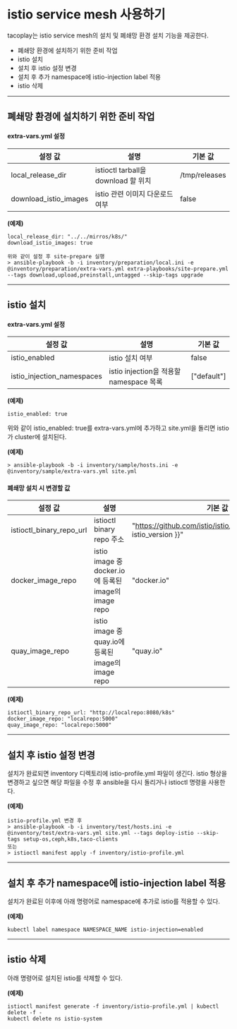 istio service mesh 사용하기
===================

tacoplay는 istio service mesh의 설치 및 폐쇄망 환경 설치 기능을 제공한다.

* 폐쇄망 환경에 설치하기 위한 준비 작업
* istio 설치
* 설치 후 istio 설정 변경
* 설치 후 추가 namespace에 istio-injection label 적용
* istio 삭제

* * *

폐쇄망 환경에 설치하기 위한 준비 작업
-----------------

#### extra-vars.yml 설정

| 설정 값 | 설명 | 기본 값 |
|---------|------|---------|
| local_release_dir | istioctl tarball을 download 할 위치 | /tmp/releases |
| download_istio_images | istio 관련 이미지 다운로드 여부 | false |

**(예제)**
```
local_release_dir: "../../mirros/k8s/"
download_istio_images: true

위와 같이 설정 후 site-prepare 실행
> ansible-playbook -b -i inventory/preparation/local.ini -e @inventory/preparation/extra-vars.yml extra-playbooks/site-prepare.yml --tags download,upload,preinstall,untagged --skip-tags upgrade
```

* * *

istio 설치
-----------------------------------

#### extra-vars.yml 설정

| 설정 값 | 설명 | 기본 값 |
|---------|------|------|
|  istio_enabled | istio 설치 여부 | false
|  istio_injection_namespaces | istio injection을 적용할 namespace 목록 | ["default"]


**(예제)**
```
istio_enabled: true
```

위와 같이 istio_enabled: true를 extra-vars.yml에 추가하고 site.yml을 돌리면 istio가 cluster에 설치된다.

**(예제)**
```
> ansible-playbook -b -i inventory/sample/hosts.ini -e @inventory/sample/extra-vars.yml site.yml
```

#### 폐쇄망 설치 시 변경할 값

| 설정 값 | 설명 | 기본 값 |
|---------|------|------|
|  istioctl_binary_repo_url | istioctl binary repo 주소 | "https://github.com/istio/istio/releases/download/{{ istio_version }}"
|  docker_image_repo | istio image 중 docker.io에 등록된 image의 image repo | "docker.io"
|  quay_image_repo | istio image 중 quay.io에 등록된 image의 image repo | "quay.io"

**(예제)**
```
istioctl_binary_repo_url: "http://localrepo:8080/k8s"
docker_image_repo: "localrepo:5000"
quay_image_repo: "localrepo:5000"
```

* * *

설치 후 istio 설정 변경
-----------------

설치가 완료되면 inventory 디렉토리에 istio-profile.yml 파일이 생긴다. istio 형상을 변경하고 싶으면 해당 파일을 수정 후 ansible을 다시 돌리거나 istioctl 명령을 사용한다.

**(예제)**
```
istio-profile.yml 변경 후
> ansible-playbook -b -i inventory/test/hosts.ini -e @inventory/test/extra-vars.yml site.yml --tags deploy-istio --skip-tags setup-os,ceph,k8s,taco-clients
또는
> istioctl manifest apply -f inventory/istio-profile.yml
```

* * *

설치 후 추가 namespace에 istio-injection label 적용
-----------------

설치가 완료된 이후에 아래 명령어로 namespace에 추가로 istio를 적용할 수 있다.

**(예제)**
```
kubectl label namespace NAMESPACE_NAME istio-injection=enabled
```

* * *

istio 삭제
-----------------

아래 명령어로 설치된 istio를 삭제할 수 있다.

**(예제)**
```
istioctl manifest generate -f inventory/istio-profile.yml | kubectl delete -f -
kubectl delete ns istio-system
```
